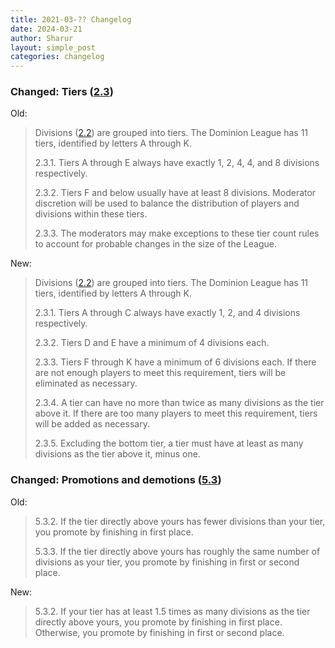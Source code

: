 ```yaml
---
title: 2021-03-?? Changelog
date: 2024-03-21
author: Sharur
layout: simple_post
categories: changelog
---
```

### Changed: Tiers ([2.3](/rules#2.3))

Old:
> Divisions ([2.2](/rules#2.2)) are grouped into tiers. The Dominion League has 11 tiers, identified by letters A through K.
>
> 2.3.1. Tiers A through E always have exactly 1, 2, 4, 4, and 8 divisions respectively.
>
> 2.3.2. Tiers F and below usually have at least 8 divisions. Moderator discretion will be used to balance the distribution of players and divisions within these tiers.
>
> 2.3.3. The moderators may make exceptions to these tier count rules to account for probable changes in the size of the League.

New:
> Divisions ([2.2](/rules#2.2)) are grouped into tiers. The Dominion League has 11 tiers, identified by letters A through K.
>
> 2.3.1. Tiers A through C always have exactly 1, 2, and 4 divisions respectively.
>
> 2.3.2. Tiers D and E have a minimum of 4 divisions each.
>
> 2.3.3. Tiers F through K have a minimum of 6 divisions each. If there are not enough players to meet this requirement, tiers will be eliminated as necessary.
>
> 2.3.4. A tier can have no more than twice as many divisions as the tier above it. If there are too many players to meet this requirement, tiers will be added as necessary.
>
> 2.3.5. Excluding the bottom tier, a tier must have at least as many divisions as the tier above it, minus one.

### Changed: Promotions and demotions ([5.3](/rules#5.3))

Old:
> 5.3.2. If the tier directly above yours has fewer divisions than your tier, you promote by finishing in first place.
>
> 5.3.3. If the tier directly above yours has roughly the same number of divisions as your tier, you promote by finishing in first or second place.

New:
> 5.3.2. If your tier has at least 1.5 times as many divisions as the tier directly above yours, you promote by finishing in first place. Otherwise, you promote by finishing in first or second place.